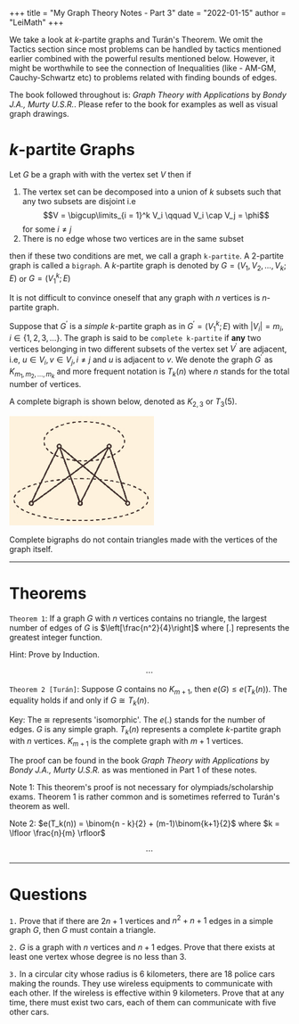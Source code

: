+++
title = "My Graph Theory Notes - Part 3"
date = "2022-01-15"
author = "LeiMath"
+++

We take a look at $k$-partite graphs and Turán's Theorem. We omit the Tactics section since most problems can be handled by tactics mentioned earlier combined with the powerful results mentioned below. However, it might be worthwhile to see the connection of Inequalities (like - AM-GM, Cauchy-Schwartz etc) to problems related with finding bounds of edges.

The book followed throughout is: _Graph Theory with Applications_ by _Bondy J.A., Murty U.S.R._. Please refer to the book for examples as well as visual graph drawings.


# $k$-partite Graphs

Let $G$ be a graph with with the vertex set $V$ then if 

1. The vertex set can be decomposed into a union of $k$ subsets such that any two subsets are disjoint i.e $$V = \bigcup\limits_{i = 1}^k V_i \qquad V_i \cap V_j = \phi$$ for some $i \neq j$
2. There is no edge whose two vertices are in the same subset

then if these two conditions are met, we call a graph `k-partite`. A 2-partite graph is called a `bigraph`. A $k$-partite graph is denoted by $G = (V_1,V_2,\dots,V_k;E)$ or $G = (V_1^k;E)$

It is not difficult to convince oneself that any graph with $n$ vertices is $n$-partite graph.

Suppose that $G^\prime$ is a _simple_ $k$-partite graph as in $G^\prime = (V_1^k;E)$ with $| V_i| = m_i$, $i \in \lbrace 1,2,3, \ldots \rbrace$. The graph is said to be `complete k-partite` if **any** two vertices belonging in two different subsets of the vertex set $V^\prime$ are adjacent, i.e, $u \in V_i , v \in V_j , i \neq j$ and $u$ is adjacent to $v$. We denote the graph $G^\prime$ as $K_{m_1, m_2, \dots , m_k}$ and more frequent notation is $T_{k}(n)$ where $n$ stands for the total number of vertices.


A complete bigraph is shown below, denoted as $K_{2,3}$ or $T_3 (5)$.

![A complete bigraph](/assets/images/complete-bigraph.png)

Complete bigraphs do not contain triangles made with the vertices of the graph itself.

---

# Theorems

`Theorem 1`: If a graph $G$ with $n$ vertices contains no triangle, the largest number of edges of $G$ is $\left[\frac{n^2}{4}\right]$ where $\left [ .\right]$ represents the greatest integer function.

Hint: Prove by Induction.

$$\dotsb$$

`Theorem 2 [Turán]`: Suppose $G$ contains no $K_{m+1}$, then $e(G) \leqslant e(T_{k}(n))$. The equality holds if and only if $G \cong T_{k}(n)$. 

Key: The $\cong$ represents 'isomorphic'. The $e(.)$ stands for the number of edges. $G$ is any simple graph. $T_{k}(n)$ represents a complete $k$-partite graph with $n$ vertices. $K_{m+1}$ is the complete graph with $m+1$ vertices.

The proof can be found in the book _Graph Theory with Applications_ by _Bondy J.A., Murty U.S.R._ as was mentioned in Part 1 of these notes.

Note 1: This theorem's proof is not necessary for olympiads/scholarship exams. Theorem 1 is rather common and is sometimes referred to Turán's theorem as well.

Note 2: $e(T_k(n)) = \binom{n - k}{2} + (m-1)\binom{k+1}{2}$ where $k = \lfloor	\frac{n}{m} \rfloor$

$$\dotsb$$

---

# Questions

`1.` Prove that if there are $2n+1$ vertices and $n^2 + n + 1$ edges in a simple graph $G$, then $G$ must contain a triangle.

`2.` $G$ is a graph with $n$ vertices and $n+1$ edges. Prove that there exists at least one vertex whose degree is no less than 3.

`3.` In a circular city whose radius is 6 kilometers, there are 18 police cars making the rounds. They use wireless equipments to communicate with each other. If the wireless is effective within 9 kilometers. Prove that at any time, there must exist two cars, each of them can communicate with five other cars. 